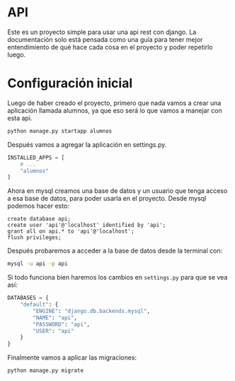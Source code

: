# API
Este es un proyecto simple para usar una api rest con django. La documentación
solo está pensada como una guía para tener mejor entendimiento de qué hace cada
cosa en el proyecto y poder repetirlo luego.

# Configuración inicial
Luego de haber creado el proyecto, primero que nada vamos a crear una
aplicación llamada alumnos, ya que eso será lo que vamos a manejar con esta
api.

```bash
python manage.py startapp alumnos
```

Después vamos a agregar la aplicación en settings.py.

```python
INSTALLED_APPS = [
    # ...
    "alumnos"
]
```

Ahora en mysql creamos una base de datos y un usuario que tenga acceso a esa
base de datos, para poder usarla en el proyecto. Desde mysql podemos hacer
esto:

```mysql
create database api;
create user 'api'@'localhost' identified by 'api';
grant all on api.* to 'api'@'localhost';
flush privileges;
```

Después probaremos a acceder a la base de datos desde la terminal con:
```bash
mysql -u api -p api
```

Si todo funciona bien haremos los cambios en `settings.py` para que se vea así:

```python
DATABASES = {
    "default": {
        "ENGINE": "django.db.backends.mysql",
        "NAME": "api",
        "PASSWORD": "api",
        "USER": "api"
    }
}
```

Finalmente vamos a aplicar las migraciones:

```bash
python manage.py migrate
```
